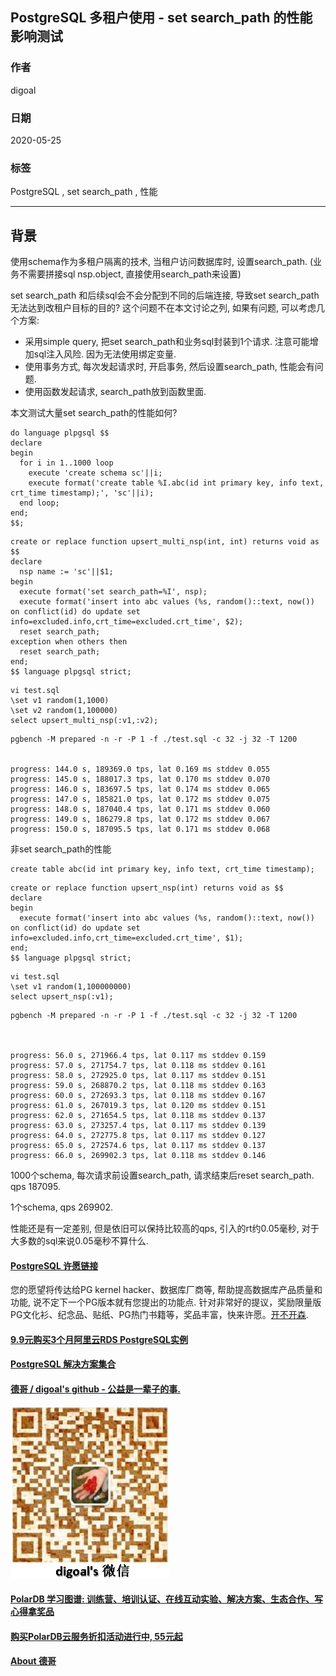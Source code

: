 ## PostgreSQL 多租户使用 - set search_path 的性能影响测试   
    
### 作者    
digoal    
    
### 日期    
2020-05-25    
    
### 标签    
PostgreSQL , set search_path , 性能    
    
----    
    
## 背景    
使用schema作为多租户隔离的技术, 当租户访问数据库时, 设置search_path. (业务不需要拼接sql nsp.object, 直接使用search_path来设置)  
  
set search_path 和后续sql会不会分配到不同的后端连接, 导致set search_path无法达到改租户目标的目的? 这个问题不在本文讨论之列, 如果有问题, 可以考虑几个方案:     
- 采用simple query, 把set search_path和业务sql封装到1个请求. 注意可能增加sql注入风险. 因为无法使用绑定变量.  
- 使用事务方式, 每次发起请求时, 开启事务, 然后设置search_path, 性能会有问题.   
- 使用函数发起请求, search_path放到函数里面.   
  
本文测试大量set search_path的性能如何?  
  
```  
do language plpgsql $$  
declare  
begin  
  for i in 1..1000 loop  
    execute 'create schema sc'||i;  
    execute format('create table %I.abc(id int primary key, info text, crt_time timestamp);', 'sc'||i);  
  end loop;  
end;  
$$;  
```  
  
```  
create or replace function upsert_multi_nsp(int, int) returns void as $$  
declare  
  nsp name := 'sc'||$1;  
begin  
  execute format('set search_path=%I', nsp);  
  execute format('insert into abc values (%s, random()::text, now()) on conflict(id) do update set info=excluded.info,crt_time=excluded.crt_time', $2);  
  reset search_path;  
exception when others then  
  reset search_path;  
end;  
$$ language plpgsql strict;  
```  
  
```  
vi test.sql  
\set v1 random(1,1000)  
\set v2 random(1,100000)  
select upsert_multi_nsp(:v1,:v2);  
```  
  
```  
pgbench -M prepared -n -r -P 1 -f ./test.sql -c 32 -j 32 -T 1200  
  
  
progress: 144.0 s, 189369.0 tps, lat 0.169 ms stddev 0.055  
progress: 145.0 s, 188017.3 tps, lat 0.170 ms stddev 0.070  
progress: 146.0 s, 183697.5 tps, lat 0.174 ms stddev 0.065  
progress: 147.0 s, 185821.0 tps, lat 0.172 ms stddev 0.075  
progress: 148.0 s, 187040.4 tps, lat 0.171 ms stddev 0.060  
progress: 149.0 s, 186279.8 tps, lat 0.172 ms stddev 0.067  
progress: 150.0 s, 187095.5 tps, lat 0.171 ms stddev 0.068  
```  
  
非set search_path的性能  
  
```  
create table abc(id int primary key, info text, crt_time timestamp);  
```  
  
```  
create or replace function upsert_nsp(int) returns void as $$  
declare  
begin  
  execute format('insert into abc values (%s, random()::text, now()) on conflict(id) do update set info=excluded.info,crt_time=excluded.crt_time', $1);  
end;  
$$ language plpgsql strict;  
```  
  
```  
vi test.sql  
\set v1 random(1,100000000)  
select upsert_nsp(:v1);  
```  
  
  
```  
pgbench -M prepared -n -r -P 1 -f ./test.sql -c 32 -j 32 -T 1200  
  
  
  
progress: 56.0 s, 271966.4 tps, lat 0.117 ms stddev 0.159  
progress: 57.0 s, 271754.7 tps, lat 0.118 ms stddev 0.161  
progress: 58.0 s, 272925.0 tps, lat 0.117 ms stddev 0.151  
progress: 59.0 s, 268870.2 tps, lat 0.118 ms stddev 0.163  
progress: 60.0 s, 272693.3 tps, lat 0.118 ms stddev 0.167  
progress: 61.0 s, 267019.3 tps, lat 0.120 ms stddev 0.151  
progress: 62.0 s, 271654.5 tps, lat 0.118 ms stddev 0.137  
progress: 63.0 s, 273257.4 tps, lat 0.117 ms stddev 0.139  
progress: 64.0 s, 272775.8 tps, lat 0.117 ms stddev 0.127  
progress: 65.0 s, 272574.6 tps, lat 0.117 ms stddev 0.137  
progress: 66.0 s, 269902.3 tps, lat 0.118 ms stddev 0.146  
```  
  
1000个schema, 每次请求前设置search_path, 请求结束后reset search_path. qps 187095.   
  
1个schema, qps 269902.   
  
性能还是有一定差别, 但是依旧可以保持比较高的qps, 引入的rt约0.05毫秒, 对于大多数的sql来说0.05毫秒不算什么.   
  
     
  
  
  
  
  
  
  
  
  
  
  
  
  
  
  
  
  
  
  
  
  
  
  
  
  
  
  
  
  
  
  
  
  
  
  
  
  
  
  
  
  
  
  
  
  
  
  
  
  
  
  
  
  
#### [PostgreSQL 许愿链接](https://github.com/digoal/blog/issues/76 "269ac3d1c492e938c0191101c7238216")
您的愿望将传达给PG kernel hacker、数据库厂商等, 帮助提高数据库产品质量和功能, 说不定下一个PG版本就有您提出的功能点. 针对非常好的提议，奖励限量版PG文化衫、纪念品、贴纸、PG热门书籍等，奖品丰富，快来许愿。[开不开森](https://github.com/digoal/blog/issues/76 "269ac3d1c492e938c0191101c7238216").  
  
  
#### [9.9元购买3个月阿里云RDS PostgreSQL实例](https://www.aliyun.com/database/postgresqlactivity "57258f76c37864c6e6d23383d05714ea")
  
  
#### [PostgreSQL 解决方案集合](https://yq.aliyun.com/topic/118 "40cff096e9ed7122c512b35d8561d9c8")
  
  
#### [德哥 / digoal's github - 公益是一辈子的事.](https://github.com/digoal/blog/blob/master/README.md "22709685feb7cab07d30f30387f0a9ae")
  
  
![digoal's wechat](../pic/digoal_weixin.jpg "f7ad92eeba24523fd47a6e1a0e691b59")
  
  
#### [PolarDB 学习图谱: 训练营、培训认证、在线互动实验、解决方案、生态合作、写心得拿奖品](https://www.aliyun.com/database/openpolardb/activity "8642f60e04ed0c814bf9cb9677976bd4")
  
  
#### [购买PolarDB云服务折扣活动进行中, 55元起](https://www.aliyun.com/activity/new/polardb-yunparter?userCode=bsb3t4al "e0495c413bedacabb75ff1e880be465a")
  
  
#### [About 德哥](https://github.com/digoal/blog/blob/master/me/readme.md "a37735981e7704886ffd590565582dd0")
  
